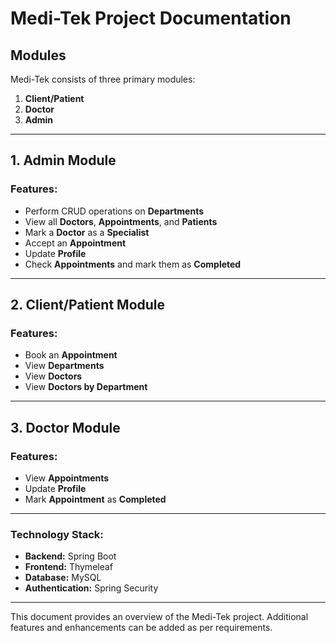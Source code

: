 # Medi-Tek Project Documentation

## Modules
Medi-Tek consists of three primary modules:
1. **Client/Patient**
2. **Doctor**
3. **Admin**

---

## **1. Admin Module**
### **Features:**
- Perform CRUD operations on **Departments**
- View all **Doctors**, **Appointments**, and **Patients**
- Mark a **Doctor** as a **Specialist**
- Accept an **Appointment**
- Update **Profile**
- Check **Appointments** and mark them as **Completed**

---

## **2. Client/Patient Module**
### **Features:**
- Book an **Appointment**
- View **Departments**
- View **Doctors**
- View **Doctors by Department**

---

## **3. Doctor Module**
### **Features:**
- View **Appointments**
- Update **Profile**
- Mark **Appointment** as **Completed**

---

### **Technology Stack:**
- **Backend:** Spring Boot
- **Frontend:** Thymeleaf
- **Database:** MySQL
- **Authentication:** Spring Security

---
This document provides an overview of the Medi-Tek project. Additional features and enhancements can be added as per requirements.

